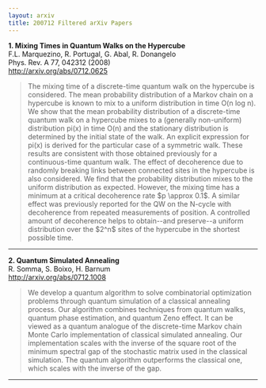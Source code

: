 ```yaml
---
layout: arxiv
title: 200712 Filtered arXiv Papers
---
```


**1.    Mixing Times in Quantum Walks on the Hypercube**  
F.L. Marquezino, R. Portugal, G. Abal, R. Donangelo  
Phys. Rev. A 77, 042312 (2008)  
http://arxiv.org/abs/0712.0625  
<blockquote>
<p>
The mixing time of a discrete-time quantum walk on the hypercube is considered. The mean probability distribution of a Markov chain on a hypercube is known to mix to a uniform distribution in time O(n log n). We show that the mean probability distribution of a discrete-time quantum walk on a hypercube mixes to a (generally non-uniform) distribution pi(x) in time O(n) and the stationary distribution is determined by the initial state of the walk. An explicit expression for pi(x) is derived for the particular case of a symmetric walk. These results are consistent with those obtained previously for a continuous-time quantum walk. The effect of decoherence due to randomly breaking links between connected sites in the hypercube is also considered. We find that the probability distribution mixes to the uniform distribution as expected. However, the mixing time has a minimum at a critical decoherence rate $p \approx 0.1$. A similar effect was previously reported for the QW on the N-cycle with decoherence from repeated measurements of position. A controlled amount of decoherence helps to obtain--and preserve--a uniform distribution over the $2^n$ sites of the hypercube in the shortest possible time.
</p>
</blockquote>

------

**2.    Quantum Simulated Annealing**  
R. Somma, S. Boixo, H. Barnum  
http://arxiv.org/abs/0712.1008  
<blockquote>
<p>
We develop a quantum algorithm to solve combinatorial optimization problems through quantum simulation of a classical annealing process. Our algorithm combines techniques from quantum walks, quantum phase estimation, and quantum Zeno effect. It can be viewed as a quantum analogue of the discrete-time Markov chain Monte Carlo implementation of classical simulated annealing. Our implementation scales with the inverse of the square root of the minimum spectral gap of the stochastic matrix used in the classical simulation. The quantum algorithm outperforms the classical one, which scales with the inverse of the gap.
</p>
</blockquote>

------

